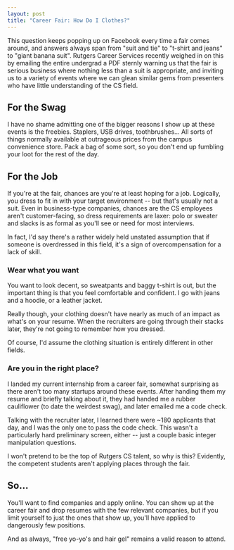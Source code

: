```yaml
---
layout: post
title: "Career Fair: How Do I Clothes?"
---
```


This question keeps popping up on Facebook every time a fair comes around, and answers always span from "suit and tie" to "t-shirt and jeans" to "giant banana suit".
Rutgers Career Services recently weighed in on this by emailing the entire undergrad a PDF sternly warning us that the fair is serious business where nothing less than a suit is appropriate, and inviting us to a variety of events where we can glean similar gems from presenters who have little understanding of the CS field.

## For the Swag
I have no shame admitting one of the bigger reasons I show up at these events is the freebies.
Staplers, USB drives, toothbrushes...
All sorts of things normally available at outrageous prices from the campus convenience store.
Pack a bag of some sort, so you don't end up fumbling your loot for the rest of the day.

## For the Job
If you're at the fair, chances are you're at least hoping for a job.
Logically, you dress to fit in with your target environment -- but that's usually not a suit.
Even in business-type companies, chances are the CS employees aren't customer-facing, so dress requirements are laxer: polo or sweater and slacks is as formal as you'll see or need for most interviews.

In fact, I'd say there's a rather widely held unstated assumption that if someone is overdressed in this field, it's a sign of overcompensation for a lack of skill.

### Wear what you want
You want to look decent, so sweatpants and baggy t-shirt is out, but the important thing is that you feel comfortable and confident.
I go with jeans and a hoodie, or a leather jacket.

Really though, your clothing doesn't have nearly as much of an impact as what's on your resume.
When the recruiters are going through their stacks later, they're not going to remember how you dressed.

Of course, I'd assume the clothing situation is entirely different in other fields.

### Are you in the right place?
I landed my current internship from a career fair, somewhat surprising as there aren't too many startups around these events.
After handing them my resume and briefly talking about it, they had handed me a rubber cauliflower (to date the weirdest swag), and later emailed me a code check.

Talking with the recruiter later, I learned there were ~180 applicants that day, and I was the only one to pass the code check.
This wasn't a particularly hard preliminary screen, either -- just a couple basic integer manipulation questions.

I won't pretend to be the top of Rutgers CS talent, so why is this?
Evidently, the competent students aren't applying places through the fair.

## So...
You'll want to find companies and apply online.
You can show up at the career fair and drop resumes with the few relevant companies, but if you limit yourself to just the ones that show up, you'll have applied to dangerously few positions.

And as always, "free yo-yo's and hair gel" remains a valid reason to attend.
